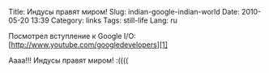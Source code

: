 Title: Индусы правят миром!
Slug: indian-google-indian-world
Date: 2010-05-20 13:39
Category: links
Tags: still-life
Lang: ru

Посмотрел вступление к Google I/O:
[http://www.youtube.com/googledevelopers][1]

Аааа!!! Индусы правят миром! :((((

[1]: http://www.youtube.com/googledevelopers

